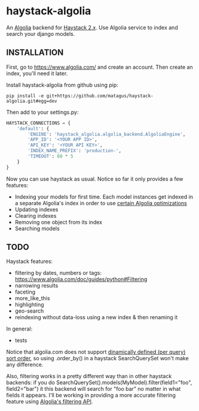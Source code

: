 haystack-algolia
================

An [Algolia](https://www.algolia.com/) backend for [Haystack 2.x](http://haystacksearch.org/).
Use Algolia service to index and search your django models.


INSTALLATION
------------

First, go to https://www.algolia.com/ and create an account. Then create an
index, you'll need it later.

Install haystack-algolia from github using pip:

    pip install -e git+https://github.com/matagus/haystack-algolia.git#egg=dev

Then add to your settings.py:


```python
HAYSTACK_CONNECTIONS = {
    'default': {
        'ENGINE': 'haystack_algolia.algolia_backend.AlgoliaEngine',
        'APP_ID': '<YOUR APP ID>',
        'API_KEY': '<YOUR API KEY>',
        'INDEX_NAME_PREFIX': 'production-',
        'TIMEOUT': 60 * 5
    }
}
```

Now you can use haystack as usual. Notice so far it only provides a few features:

 * Indexing your models for first time. Each model instances get indexed in a separate
 Algolia's index in order to use [certain Algolia optimizations](https://www.algolia.com/doc/guides/python#Sorting)
 * Updating indexes
 * Clearing indexes
 * Removing one object from its index
 * Searching models

TODO
----

Haystack features:

 * filtering by dates, numbers or tags: https://www.algolia.com/doc/guides/python#Filtering
 * narrowing results
 * faceting
 * more_like_this
 * highlighting
 * geo-search
 * reindexing without data-loss using a new index & then renaming it

In general:

 * tests


Notice that algolia.com does not support [dinamically defined (per query) sort
order](https://www.algolia.com/doc/guides/python#Sorting), so using
.order_by() in a haystack SearchQuerySet won't make any difference.

Also, filtering works in a pretty different way than in other haystack backends:
if you do SearchQuerySet().models(MyModel).filter(field1="foo", field2="bar") it
this backend will search for "foo bar" no matter in what fields it appears. I'll
be working in providing a more accurate filtering feature using [Algolia's
filtering API](https://www.algolia.com/doc/guides/python#Filtering).
